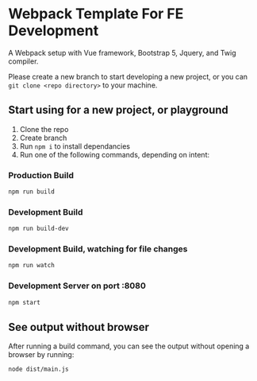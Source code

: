 # Webpack Template For FE Development

A Webpack setup with Vue framework, Bootstrap 5, Jquery, and Twig compiler.

Please create a new branch to start developing a new project, or you can `git clone <repo directory>` to your machine.

## Start using for a new project, or playground

1. Clone the repo
2. Create branch
3. Run `npm i` to install dependancies
4. Run one of the following commands, depending on intent:

### Production Build

```bash
npm run build
```

### Development Build

```bash
npm run build-dev
```

### Development Build, watching for file changes

```bash
npm run watch
```

### Development Server on port :8080

```bash
npm start
```

## See output without browser

After running a build command, you can see the output without opening a browser by running:

```bash
node dist/main.js
```
